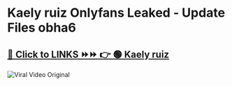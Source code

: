 
 # Kaely ruiz Onlyfans Leaked - Update Files obha6

## <h2><a href="https://clipsfans.com/Kaely_ruiz&ref=git">🔗 Click to LINKS ⏩⏩ 👉 🟢 Kaely ruiz </a></h2>

<a href="https://clipsfans.com/Kaely_ruiz&ref=git" rel="nofollow" data-target="animated-image.originalLink"><img src="https://i.ibb.co.com/xMMVF88/686577567.gif" alt="Viral Video Original" style="max-width: 100%; display: inline-block;" data-target="animated-image.originalImage"></a>

